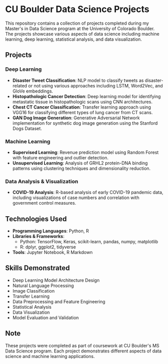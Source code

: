 # CU Boulder Data Science Projects

This repository contains a collection of projects completed during my Master's in Data Science program at the University of Colorado Boulder. The projects showcase various aspects of data science including machine learning, deep learning, statistical analysis, and data visualization.

## Projects

### Deep Learning
- **Disaster Tweet Classification**: NLP model to classify tweets as disaster-related or not using various approaches including LSTM, Word2Vec, and GloVe embeddings.
- **Histopathologic Cancer Detection**: Deep learning model for identifying metastatic tissue in histopathologic scans using CNN architectures.
- **Chest CT Cancer Classification**: Transfer learning approach using VGG16 for classifying different types of lung cancer from CT scans.
- **GAN Dog Image Generation**: Generative Adversarial Network implementation for synthetic dog image generation using the Stanford Dogs Dataset.

### Machine Learning
- **Supervised Learning**: Revenue prediction model using Random Forest with feature engineering and outlier detection.
- **Unsupervised Learning**: Analysis of GRHL2 protein-DNA binding patterns using clustering techniques and dimensionality reduction.

### Data Analysis & Visualization
- **COVID-19 Analysis**: R-based analysis of early COVID-19 pandemic data, including visualizations of case numbers and correlation with government control measures.

## Technologies Used
- **Programming Languages**: Python, R
- **Libraries & Frameworks**: 
  - Python: TensorFlow, Keras, scikit-learn, pandas, numpy, matplotlib
  - R: dplyr, ggplot2, tidyverse
- **Tools**: Jupyter Notebook, R Markdown

## Skills Demonstrated
- Deep Learning Model Architecture Design
- Natural Language Processing
- Image Classification
- Transfer Learning
- Data Preprocessing and Feature Engineering
- Statistical Analysis
- Data Visualization
- Model Evaluation and Validation

## Note
These projects were completed as part of coursework at CU Boulder's MS Data Science program. Each project demonstrates different aspects of data science and machine learning applications. 